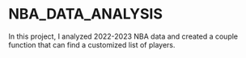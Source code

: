 # NBA_DATA_ANALYSIS
In this project, I analyzed 2022-2023 NBA data and created a couple function that can find a customized list of players.
